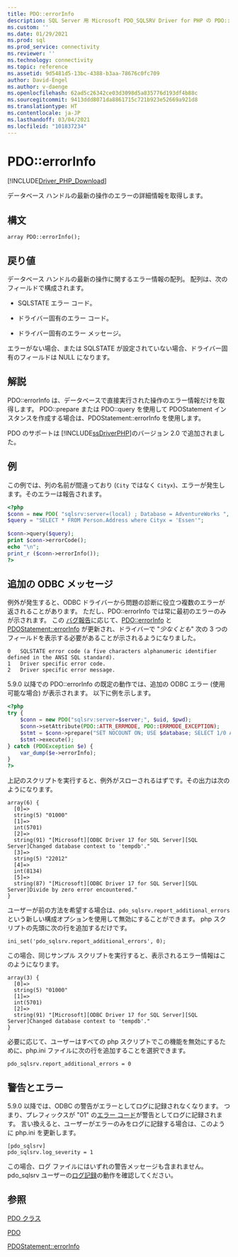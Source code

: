 ```yaml
---
title: PDO::errorInfo
description: SQL Server 用 Microsoft PDO_SQLSRV Driver for PHP の PDO::errorInfo 関数の API リファレンス。
ms.custom: ''
ms.date: 01/29/2021
ms.prod: sql
ms.prod_service: connectivity
ms.reviewer: ''
ms.technology: connectivity
ms.topic: reference
ms.assetid: 9d5481d5-13bc-4388-b3aa-78676c0fc709
author: David-Engel
ms.author: v-daenge
ms.openlocfilehash: 62ad5c26342ce03d3098d5a835776d193df4b88c
ms.sourcegitcommit: 9413ddd8071da8861715c721b923e52669a921d8
ms.translationtype: HT
ms.contentlocale: ja-JP
ms.lasthandoff: 03/04/2021
ms.locfileid: "101837234"
---
```

# <a name="pdoerrorinfo"></a>PDO::errorInfo
[!INCLUDE[Driver_PHP_Download](../../includes/driver_php_download.md)]

データベース ハンドルの最新の操作のエラーの詳細情報を取得します。  
  
## <a name="syntax"></a>構文  
  
```  
array PDO::errorInfo();  
```  
  
## <a name="return-value"></a>戻り値  
データベース ハンドルの最新の操作に関するエラー情報の配列。 配列は、次のフィールドで構成されます。  
  
-   SQLSTATE エラー コード。  
  
-   ドライバー固有のエラー コード。  
  
-   ドライバー固有のエラー メッセージ。  
  
エラーがない場合、または SQLSTATE が設定されていない場合、ドライバー固有のフィールドは NULL になります。  
  
## <a name="remarks"></a>解説  
PDO::errorInfo は、データベースで直接実行された操作のエラー情報だけを取得します。 PDO::prepare または PDO::query を使用して PDOStatement インスタンスを作成する場合は、PDOStatement::errorInfo を使用します。  
  
PDO のサポートは [!INCLUDE[ssDriverPHP](../../includes/ssdriverphp_md.md)]のバージョン 2.0 で追加されました。  
  
## <a name="example"></a>例  
この例では、列の名前が間違っており (`City` ではなく `Cityx`)、エラーが発生します。そのエラーは報告されます。  
  
```php
<?php  
$conn = new PDO( "sqlsrv:server=(local) ; Database = AdventureWorks ", "");  
$query = "SELECT * FROM Person.Address where Cityx = 'Essen'";  
  
$conn->query($query);  
print $conn->errorCode();  
echo "\n";  
print_r ($conn->errorInfo());  
?>  
```  

## <a name="additional-odbc-messages"></a>追加の ODBC メッセージ

例外が発生すると、ODBC ドライバーから問題の診断に役立つ複数のエラーが返されることがあります。 ただし、PDO::errorInfo では常に最初のエラーのみが示されます。 この [バグ報告](https://bugs.php.net/bug.php?id=78196)に応じて、[PDO::errorInfo](https://www.php.net/manual/en/pdo.errorinfo.php) と [PDOStatement::errorInfo](https://www.php.net/manual/en/pdostatement.errorinfo.php) が更新され、ドライバーで "*少なくとも*" 次の 3 つのフィールドを表示する必要があることが示されるようになりました。
```
0   SQLSTATE error code (a five characters alphanumeric identifier defined in the ANSI SQL standard).
1   Driver specific error code.
2   Driver specific error message.
```

5\.9.0 以降での PDO::errorInfo の既定の動作では、追加の ODBC エラー (使用可能な場合) が表示されます。 以下に例を示します。

```php
<?php  
try {
    $conn = new PDO("sqlsrv:server=$server;", $uid, $pwd);
    $conn->setAttribute(PDO::ATTR_ERRMODE, PDO::ERRMODE_EXCEPTION);
    $stmt = $conn->prepare("SET NOCOUNT ON; USE $database; SELECT 1/0 AS col1");
    $stmt->execute();
} catch (PDOException $e) {
    var_dump($e->errorInfo);
}
?>  
```  

上記のスクリプトを実行すると、例外がスローされるはずです。その出力は次のようになります。

```
array(6) {
  [0]=>
  string(5) "01000"
  [1]=>
  int(5701)
  [2]=>
  string(91) "[Microsoft][ODBC Driver 17 for SQL Server][SQL Server]Changed database context to 'tempdb'."
  [3]=>
  string(5) "22012"
  [4]=>
  int(8134)
  [5]=>
  string(87) "[Microsoft][ODBC Driver 17 for SQL Server][SQL Server]Divide by zero error encountered."
}
```

ユーザーが前の方法を希望する場合は、`pdo_sqlsrv.report_additional_errors` という新しい構成オプションを使用して無効にすることができます。 php スクリプトの先頭に次の行を追加するだけです。

```
ini_set('pdo_sqlsrv.report_additional_errors', 0);
```

この場合、同じサンプル スクリプトを実行すると、表示されるエラー情報はこのようになります。

```
array(3) {
  [0]=>
  string(5) "01000"
  [1]=>
  int(5701)
  [2]=>
  string(91) "[Microsoft][ODBC Driver 17 for SQL Server][SQL Server]Changed database context to 'tempdb'."
}
```

必要に応じて、ユーザーはすべての php スクリプトでこの機能を無効にするために、php.ini ファイルに次の行を追加することを選択できます。

```
pdo_sqlsrv.report_additional_errors = 0
```

## <a name="warnings-and-errors"></a>警告とエラー

5\.9.0 以降では、ODBC の警告がエラーとしてログに記録されなくなります。 つまり、プレフィックスが "01" の[エラー コード](../../odbc/reference/appendixes/appendix-a-odbc-error-codes.md)が警告としてログに記録されます。 言い換えると、ユーザーがエラーのみをログに記録する場合は、このように php.ini を更新します。

```
[pdo_sqlsrv]  
pdo_sqlsrv.log_severity = 1
```

この場合、ログ ファイルにはいずれの警告メッセージも含まれません。 pdo_sqlsrv ユーザーの[ログ記録](./logging-activity.md#logging-activity-using-the-pdo_sqlsrv-driver)の動作を確認してください。

## <a name="see-also"></a>参照  
[PDO クラス](../../connect/php/pdo-class.md)

[PDO](https://php.net/manual/book.pdo.php)  

[PDOStatement::errorInfo](../../connect/php/pdostatement-errorinfo.md)